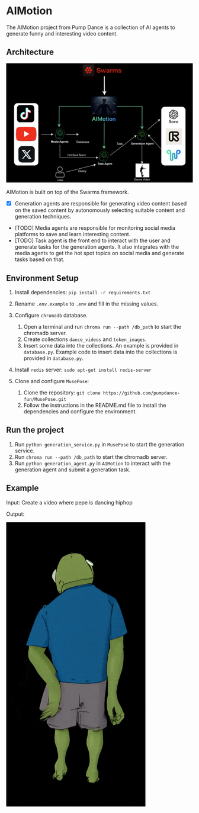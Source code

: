 # AIMotion

The AIMotion project from Pump Dance is a collection of AI agents to generate funny and interesting video content.

## Architecture
![AIMotion Architecture](./assets/aimotion_arch.png)

AIMotion is built on top of the Swarms framework. 

+ [x] Generation agents are responsible for generating video content based on the saved content by autonomously selecting suitable content and generation techniques.
+ [TODO] Media agents are responsible for monitoring social media platforms to save and learn interesting content.
+ [TODO] Task agent is the front end to interact with the user and generate tasks for the generation agents. It also integrates with the media agents to get the hot spot topics on social media and generate tasks based on that.

## Environment Setup

1. Install dependencies: `
pip install -r requirements.txt
`

2. Rename `.env.example` to `.env` and fill in the missing values.


3. Configure `chromadb` database.
    1. Open a terminal and run `chroma run --path /db_path` to start the chromadb server.
    2. Create collections `dance_videos` and `token_images`.
    3. Insert some data into the collections. An example is provided in `database.py`.
Example code to insert data into the collections is provided in `database.py`.

4. Install `redis` server: `sudo apt-get install redis-server`

5. Clone and configure `MusePose`:
    1. Clone the repository: `git clone https://github.com/pumpdance-fun/MusePose.git`
    2. Follow the instructions in the README.md file to install the dependencies and configure the environment.

## Run the project

1. Run `python generation_service.py` in `MusePose` to start the generation service.
2. Run `chroma run --path /db_path` to start the chromadb server.
3. Run `python generation_agent.py` in `AIMotion` to interact with the generation agent and submit a generation task.

## Example 

Input: Create a video where pepe is dancing hiphop

Output: 

![Generated Video](./assets/pepe_hiphop.gif)
